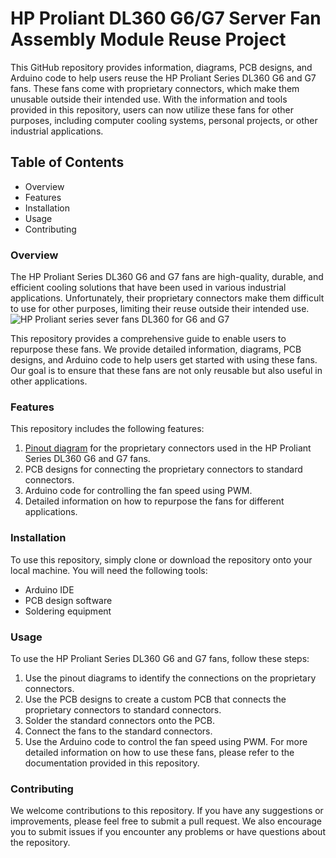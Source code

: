# HP Proliant DL360 G6/G7 Server Fan Assembly Module Reuse Project

This GitHub repository provides information, diagrams, PCB designs, and Arduino code to help users reuse the HP Proliant Series DL360 G6 and G7 fans. These fans come with proprietary connectors, which make them unusable outside their intended use. With the information and tools provided in this repository, users can now utilize these fans for other purposes, including computer cooling systems, personal projects, or other industrial applications.

## Table of Contents
- Overview
- Features
- Installation
- Usage
- Contributing
### Overview
The HP Proliant Series DL360 G6 and G7 fans are high-quality, durable, and efficient cooling solutions that have been used in various industrial applications. Unfortunately, their proprietary connectors make them difficult to use for other purposes, limiting their reuse outside their intended use.
![HP Proliant series sever fans DL360 for G6 and G7](https://imgur.com/SZJa2Sc)

This repository provides a comprehensive guide to enable users to repurpose these fans. We provide detailed information, diagrams, PCB designs, and Arduino code to help users get started with using these fans. Our goal is to ensure that these fans are not only reusable but also useful in other applications.

### Features
This repository includes the following features:

1. [Pinout diagram](https://in.pinterest.com/pin/29343835065663880/) for the proprietary connectors used in the HP Proliant Series DL360 G6 and G7 fans.
2. PCB designs for connecting the proprietary connectors to standard connectors.
3. Arduino code for controlling the fan speed using PWM.
4. Detailed information on how to repurpose the fans for different applications.
### Installation
To use this repository, simply clone or download the repository onto your local machine. You will need the following tools:

- Arduino IDE
- PCB design software
- Soldering equipment
### Usage
To use the HP Proliant Series DL360 G6 and G7 fans, follow these steps:

1. Use the pinout diagrams to identify the connections on the proprietary connectors.
2. Use the PCB designs to create a custom PCB that connects the proprietary connectors to standard connectors.
3. Solder the standard connectors onto the PCB.
4. Connect the fans to the standard connectors.
5. Use the Arduino code to control the fan speed using PWM.
For more detailed information on how to use these fans, please refer to the documentation provided in this repository.

### Contributing
We welcome contributions to this repository. If you have any suggestions or improvements, please feel free to submit a pull request. We also encourage you to submit issues if you encounter any problems or have questions about the repository.
